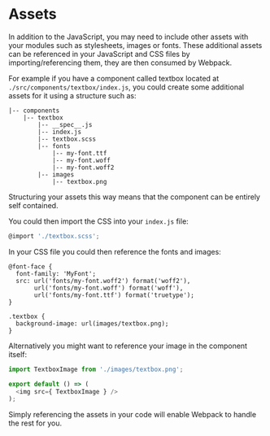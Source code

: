 # Assets

In addition to the JavaScript, you may need to include other assets with your modules such as stylesheets, images or fonts. These additional assets can be referenced in your JavaScript and CSS files by importing/referencing them, they are then consumed by Webpack.

For example if you have a component called textbox located at `./src/components/textbox/index.js`, you could create some additional assets for it using a structure such as:

```
|-- components
    |-- textbox
        |-- __spec__.js
        |-- index.js
        |-- textbox.scss
        |-- fonts
            |-- my-font.ttf
            |-- my-font.woff
            |-- my-font.woff2
        |-- images
            |-- textbox.png
```

Structuring your assets this way means that the component can be entirely self contained.

You could then import the CSS into your `index.js` file:

```js
@import './textbox.scss';
```

In your CSS file you could then reference the fonts and images:

```
@font-face {
  font-family: 'MyFont';
  src: url('fonts/my-font.woff2') format('woff2'),
       url('fonts/my-font.woff') format('woff'),
       url('fonts/my-font.ttf') format('truetype');
}

.textbox {
  background-image: url(images/textbox.png);
}
```

Alternatively you might want to reference your image in the component itself:

```js
import TextboxImage from './images/textbox.png';

export default () => (
  <img src={ TextboxImage } />
);
```

Simply referencing the assets in your code will enable Webpack to handle the rest for you.
